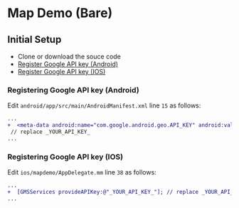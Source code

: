 # Map Demo (Bare)


## Initial Setup
- Clone or download the souce code
- [Register Google API key (Android)](#registering-google-api-key-android)
- [Register Google API key (IOS)](#registering-google-api-key-ios)

### Registering Google API key (Android)
Edit `android/app/src/main/AndroidManifest.xml` line `15` as follows:

```diff
...
+  <meta-data android:name="com.google.android.geo.API_KEY" android:value="_YOUR_API_KEY_"/>
 // replace _YOUR_API_KEY_
...
```

### Registering Google API key (IOS)

Edit `ios/mapdemo/AppDelegate.mm` line `38` as follows:

```diff
...
+  [GMSServices provideAPIKey:@"_YOUR_API_KEY_"]; // replace _YOUR_API_KEY_
...
```
